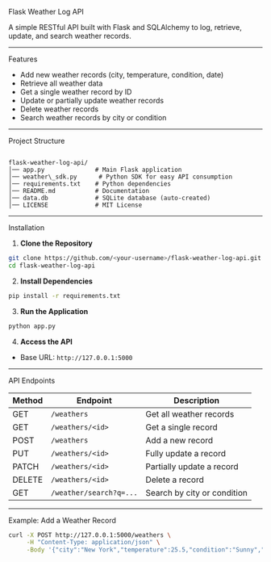 
Flask Weather Log API

A simple RESTful API built with Flask and SQLAlchemy to log, retrieve, update, and search weather records.

---
 Features
- Add new weather records (city, temperature, condition, date)
- Retrieve all weather data
- Get a single weather record by ID
- Update or partially update weather records
- Delete weather records
- Search weather records by city or condition

---

 Project Structure
```

flask-weather-log-api/
│── app.py              # Main Flask application
│── weather\_sdk.py      # Python SDK for easy API consumption
│── requirements.txt    # Python dependencies
│── README.md           # Documentation
│── data.db             # SQLite database (auto-created)
│── LICENSE             # MIT License

````

---

 Installation

1. **Clone the Repository**
```bash
git clone https://github.com/<your-username>/flask-weather-log-api.git
cd flask-weather-log-api
````

2. **Install Dependencies**

```bash
pip install -r requirements.txt
```

3. **Run the Application**

```bash
python app.py
```

4. **Access the API**

* Base URL: `http://127.0.0.1:5000`

---

API Endpoints

| Method | Endpoint                | Description                 |
| ------ | ----------------------- | --------------------------- |
| GET    | `/weathers`             | Get all weather records     |
| GET    | `/weathers/<id>`        | Get a single record         |
| POST   | `/weathers`             | Add a new record            |
| PUT    | `/weathers/<id>`        | Fully update a record       |
| PATCH  | `/weathers/<id>`        | Partially update a record   |
| DELETE | `/weathers/<id>`        | Delete a record             |
| GET    | `/weather/search?q=...` | Search by city or condition |

---

 Example: Add a Weather Record

```bash
curl -X POST http://127.0.0.1:5000/weathers \
     -H "Content-Type: application/json" \
     -Body '{"city":"New York","temperature":25.5,"condition":"Sunny","date":"2025-08-13"}'
```

